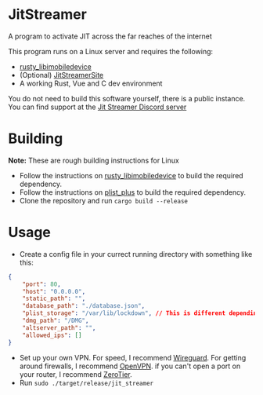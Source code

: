 # JitStreamer
A program to activate JIT across the far reaches of the internet

This program runs on a Linux server and requires the following:
- [rusty_libimobiledevice](https://github.com/jkcoxson/rusty_libimobiledevice)
- (Optional) [JitStreamerSite](https://github.com/jkcoxson/JitStreamerSite)
- A working Rust, Vue and C dev environment

You do not need to build this software yourself, there is a public instance. 
You can find support at the [Jit Streamer Discord server](https://imgur.com/rr9xJhX)

# Building
**Note:** These are rough building instructions for Linux
- Follow the instructions on [rusty_libimobiledevice](https://github.com/jkcoxson/rusty_libimobiledevice) to build the required dependency.
- Follow the instructions on [plist_plus](https://github.com/jkcoxson/plist_plus) to build the required dependency.
- Clone the repository and run ``cargo build --release``

# Usage
- Create a config file in your currect running directory with something like this:
```json
{
    "port": 80,
    "host": "0.0.0.0",
    "static_path": "",
    "database_path": "./database.json",
    "plist_storage": "/var/lib/lockdown", // This is different depending on your OS
    "dmg_path": "/DMG",
    "altserver_path": "", 
    "allowed_ips": []
}
```
- Set up your own VPN. For speed, I recommend [Wireguard](https://github.com/Nyr/wireguard-install). 
For getting around firewalls, I recommend [OpenVPN](https://github.com/Nyr/openvpn-install). 
if you can't open a port on your router, I recommend [ZeroTier](https://my.zerotier.com).
- Run ``sudo ./target/release/jit_streamer``
